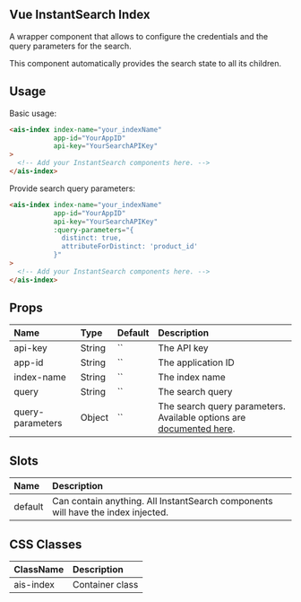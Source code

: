 Vue InstantSearch Index
---

A wrapper component that allows to configure the credentials and the query parameters for the search.

This component automatically provides the search state to all its children.

## Usage

Basic usage:

```html
<ais-index index-name="your_indexName"
           app-id="YourAppID"
           api-key="YourSearchAPIKey"
>
  <!-- Add your InstantSearch components here. -->
</ais-index>
```

Provide search query parameters:

```html
<ais-index index-name="your_indexName"
           app-id="YourAppID"
           api-key="YourSearchAPIKey"
           :query-parameters="{
             distinct: true,
             attributeForDistinct: 'product_id'
           }"
>
  <!-- Add your InstantSearch components here. -->
</ais-index>
```


## Props

| Name             | Type   | Default | Description                                                                                                                                        |
|:-----------------|:-------|:--------|:---------------------------------------------------------------------------------------------------------------------------------------------------|
| api-key          | String | ``      | The API key                                                                                                                                        |
| app-id           | String | ``      | The application ID                                                                                                                                 |
| index-name       | String | ``      | The index name                                                                                                                                     |
| query            | String | ``      | The search query                                                                                                                                   |
| query-parameters | Object | ``      | The search query parameters. Available options are [documented here](https://www.algolia.com/doc/api-client/javascript/search/#search-parameters). |

## Slots

| Name    | Description                                                                      |
|:--------|:---------------------------------------------------------------------------------|
| default | Can contain anything. All InstantSearch components will have the index injected. |

## CSS Classes

| ClassName | Description     |
|:----------|:----------------|
| ais-index | Container class |
